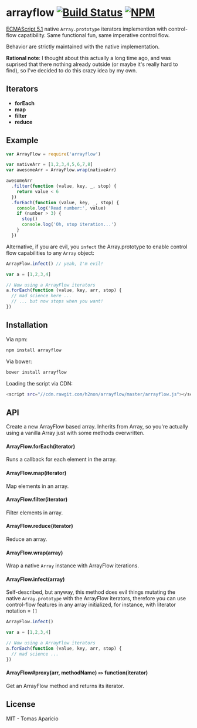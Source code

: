 # arrayflow [![Build Status](https://api.travis-ci.org/h2non/arrayflow.svg?branch=master&style=flat)](https://travis-ci.org/h2non/arrayflow) [![NPM](https://img.shields.io/npm/v/arrayflow.svg)](https://www.npmjs.org/package/arrayflow)

[ECMAScript 5.1](https://es5.github.io/#x15.4.1) native `Array.prototype` iterators implemention with control-flow capatibility. Same functional fun, same imperative control flow.

Behavior are strictly maintained with the native implementation.

**Rational note**: I thought about this actually a long time ago, and was suprised that there nothing already outside (or maybe it's really hard to find), so I've decided to do this crazy idea by my own.

## Iterators

- **forEach**
- **map**
- **filter**
- **reduce**

## Example

```js
var ArrayFlow = require('arrayflow')

var nativeArr = [1,2,3,4,5,6,7,8]
var awesomeArr = ArrayFlow.wrap(nativeArr)

awesomeArr
  .filter(function (value, key, _, stop) {
    return value < 6
  })
  .forEach(function (value, key, _, stop) {
    console.log('Read number:', value)
    if (number > 3) {
      stop()
      console.log('Oh, stop iteration...')
    }
  })
```

Alternative, if you are evil, you `infect` the Array.prototype to enable control flow capabilities to any `Array` object:

```js
ArrayFlow.infect() // yeah, I'm evil!

var a = [1,2,3,4]

// Now using a ArrayFlow iterators
a.forEach(function (value, key, arr, stop) {
  // mad science here ...
  // ... but now stops when you want!
})
```

## Installation

Via npm:
```bash
npm install arrayflow
```

Via bower:
```bash
bower install arrayflow
```

Loading the script via CDN:
```bash
<script src="//cdn.rawgit.com/h2non/arrayflow/master/arrayflow.js"></script>
```

## API

Create a new ArrayFlow based array.
Inherits from Array, so you're actually using a vanilla Array just with some methods overwritten.

#### ArrayFlow.forEach(iterator)

Runs a callback for each element in the array.

#### ArrayFlow.map(iterator)

Map elements in an array.

#### ArrayFlow.filter(iterator)

Filter elements in array.

#### ArrayFlow.reduce(iterator)

Reduce an array.

#### ArrayFlow.wrap(array)

Wrap a native `Array` instance with ArrayFlow iterations.

#### ArrayFlow.infect(array)

Self-described, but anyway, this method does evil things mutating the native `Array.prototype` with the ArrayFlow iterators, therefore you can use control-flow features in any array initialized, for instance, with literator notation = `[]`

```js
ArrayFlow.infect()

var a = [1,2,3,4]

// Now using a ArrayFlow iterators
a.forEach(function (value, key, arr, stop) {
  // mad science ...
})
```

#### ArrayFlow#proxy(arr, methodName) `=>` function(iterator)

Get an ArrayFlow method and returns its iterator.

###

## License

MIT - Tomas Aparicio
